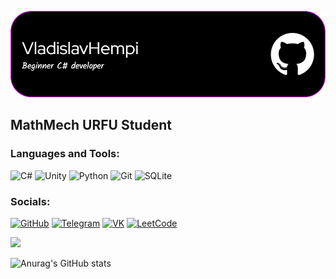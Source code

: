 [![Header](https://github.com/VladislavBukirev/vladislavbukirev/blob/main/assets/github-header-image.png)](https://github.com/VladislavBukirev)

## MathMech URFU Student

### Languages and Tools:
![C#](https://img.shields.io/badge/-CSharp-090909?style=for-the-badge&logo=C#&logoColor=47C5FB)
![Unity](https://img.shields.io/badge/-Unity-090909?style=for-the-badge&logo=unity&logoColor=097CDB)
![Python](https://img.shields.io/badge/-Python-090909?style=for-the-badge&logo=Python&logoColor=F8C52C)
![Git](https://img.shields.io/badge/-Git-090909?style=for-the-badge&logo=git&logoColor=F88C00)
![SQLite](https://img.shields.io/badge/-SQLite-090909?style=for-the-badge&logo=SQLite&logoColor=F88C00)

### Socials:
[![GitHub](https://img.shields.io/badge/-GitHub-090909?style=for-the-badge&logo=github&logoColor=27A0D9)](https://github.com/VladislavBukirev)
[![Telegram](https://img.shields.io/badge/-Telegram-090909?style=for-the-badge&logo=telegram&logoColor=27A0D9)](https://t.me/vladislavhempi)
[![VK](https://img.shields.io/badge/-VK-090909?style=for-the-badge&logo=Vk&logoColor=4F7DB3)](https://vk.com/vladislavhempi)
[![LeetCode](https://img.shields.io/badge/-LeetCode-090909?style=for-the-badge&logo=leetcode&logoColor=4F7DB3)](https://leetcode.com/VladislavBukirev/)

![](https://komarev.com/ghpvc/?username=vladislavbukirev&label=PROFILE+VIEWS&color=ff69b4)

![Anurag's GitHub stats](https://github-readme-stats.vercel.app/api?username=vladislavbukirev&show_icons=true&hide=stars,prs&theme=synthwave)
